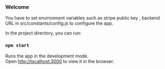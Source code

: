 ### Welcome

You have to set environment variables such as stripe public key , backend URL in src/constants/config.js to configure the app.

In the project directory, you can run:

### `npm start`

Runs the app in the development mode.\
Open [http://localhost:3000](http://localhost:3000) to view it in the browser.




